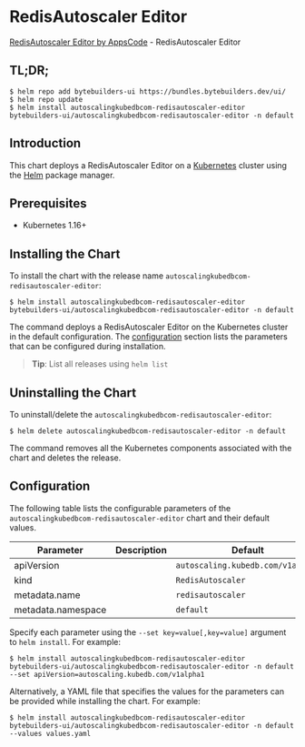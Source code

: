 # RedisAutoscaler Editor

[RedisAutoscaler Editor by AppsCode](https://byte.builders) - RedisAutoscaler Editor

## TL;DR;

```console
$ helm repo add bytebuilders-ui https://bundles.bytebuilders.dev/ui/
$ helm repo update
$ helm install autoscalingkubedbcom-redisautoscaler-editor bytebuilders-ui/autoscalingkubedbcom-redisautoscaler-editor -n default
```

## Introduction

This chart deploys a RedisAutoscaler Editor on a [Kubernetes](http://kubernetes.io) cluster using the [Helm](https://helm.sh) package manager.

## Prerequisites

- Kubernetes 1.16+

## Installing the Chart

To install the chart with the release name `autoscalingkubedbcom-redisautoscaler-editor`:

```console
$ helm install autoscalingkubedbcom-redisautoscaler-editor bytebuilders-ui/autoscalingkubedbcom-redisautoscaler-editor -n default
```

The command deploys a RedisAutoscaler Editor on the Kubernetes cluster in the default configuration. The [configuration](#configuration) section lists the parameters that can be configured during installation.

> **Tip**: List all releases using `helm list`

## Uninstalling the Chart

To uninstall/delete the `autoscalingkubedbcom-redisautoscaler-editor`:

```console
$ helm delete autoscalingkubedbcom-redisautoscaler-editor -n default
```

The command removes all the Kubernetes components associated with the chart and deletes the release.

## Configuration

The following table lists the configurable parameters of the `autoscalingkubedbcom-redisautoscaler-editor` chart and their default values.

|     Parameter      | Description |              Default              |
|--------------------|-------------|-----------------------------------|
| apiVersion         |             | `autoscaling.kubedb.com/v1alpha1` |
| kind               |             | `RedisAutoscaler`                 |
| metadata.name      |             | `redisautoscaler`                 |
| metadata.namespace |             | `default`                         |


Specify each parameter using the `--set key=value[,key=value]` argument to `helm install`. For example:

```console
$ helm install autoscalingkubedbcom-redisautoscaler-editor bytebuilders-ui/autoscalingkubedbcom-redisautoscaler-editor -n default --set apiVersion=autoscaling.kubedb.com/v1alpha1
```

Alternatively, a YAML file that specifies the values for the parameters can be provided while
installing the chart. For example:

```console
$ helm install autoscalingkubedbcom-redisautoscaler-editor bytebuilders-ui/autoscalingkubedbcom-redisautoscaler-editor -n default --values values.yaml
```
